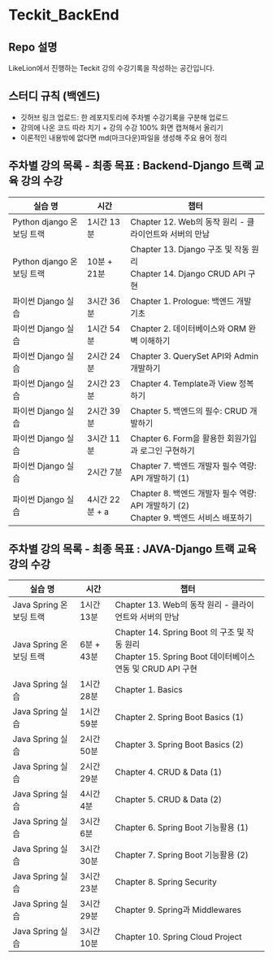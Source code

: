 # Teckit_BackEnd

## Repo 설명
LikeLion에서 진행하는 Teckit 강의 수강기록을 작성하는 공간입니다.

## 스터디 규칙 (백엔드)
- 깃허브 링크 업로드: 한 레포지토리에 주차별 수강기록을 구분해 업로드
- 강의에 나온 코드 따라 치기 + 강의 수강 100% 화면 캡쳐해서 올리기
- 이론적인 내용밖에 없다면 md(마크다운)파일을 생성해 주요 용어 정리

## 주차별 강의 목록 - 최종 목표 : Backend-Django 트랙 교육 강의 수강

| 실습 명 | 시간 | 챕터 |
|---|---|---|
| Python django 온보딩 트랙 | 1시간 13분 | Chapter 12. Web의 동작 원리 - 클라이언트와 서버의 만남 |
| Python django 온보딩 트랙 | 10분 + 21분 | Chapter 13. Django 구조 및 작동 원리 <br>Chapter 14. Django CRUD API 구현 |
| 파이썬 Django 실습 | 3시간 36분 | Chapter 1. Prologue: 백엔드 개발 기초 |
| 파이썬 Django 실습 | 1시간 54분 | Chapter 2. 데이터베이스와 ORM 완벽 이해하기 |
| 파이썬 Django 실습 | 2시간 24분 | Chapter 3. QuerySet API와 Admin 개발하기 |
| 파이썬 Django 실습 | 2시간 23분 | Chapter 4. Template과 View 정복하기 |
| 파이썬 Django 실습 | 2시간 39분 | Chapter 5. 백엔드의 필수: CRUD 개발하기 |
| 파이썬 Django 실습 | 3시간 11분 | Chapter 6. Form을 활용한 회원가입과 로그인 구현하기 |
| 파이썬 Django 실습 | 2시간 7분 | Chapter 7. 백엔드 개발자 필수 역량: API 개발하기 (1) |
| 파이썬 Django 실습 | 4시간 22분 + a | Chapter 8. 백엔드 개발자 필수 역량: API 개발하기 (2) <br>Chapter 9. 백엔드 서비스 배포하기 |

## 주차별 강의 목록 - 최종 목표 : JAVA-Django 트랙 교육 강의 수강

| 실습 명 | 시간 | 챕터 |
|---|---|---|
| Java Spring 온보딩 트랙 | 1시간 13분 | Chapter 13. Web의 동작 원리 - 클라이언트와 서버의 만남 |
| Java Spring 온보딩 트랙 | 6분 + 43분 | Chapter 14. Spring Boot 의 구조 및 작동 원리 <br>Chapter 15. Spring Boot 데이터베이스 연동 및 CRUD API 구현 |
| Java Spring 실습 | 1시간 28분 | Chapter 1. Basics |
| Java Spring 실습 | 1시간 59분 | Chapter 2. Spring Boot Basics (1) |
| Java Spring 실습 | 2시간 50분 | Chapter 3. Spring Boot Basics (2) |
| Java Spring 실습 | 2시간 29분 | Chapter 4. CRUD & Data (1) |
| Java Spring 실습 | 4시간 4분 | Chapter 5. CRUD & Data (2) |
| Java Spring 실습 | 3시간 6분 | Chapter 6. Spring Boot 기능활용 (1) |
| Java Spring 실습 | 3시간 30분 | Chapter 7. Spring Boot 기능활용 (2) |
| Java Spring 실습 | 3시간 23분 | Chapter 8. Spring Security |
| Java Spring 실습 | 3시간 29분 | Chapter 9. Spring과 Middlewares |
| Java Spring 실습 | 3시간 10분 | Chapter 10. Spring Cloud Project |
